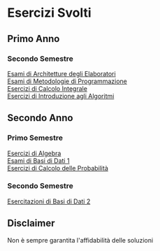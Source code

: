 # Esercizi Svolti
## Primo Anno
### Secondo Semestre
[Esami di Architetture degli Elaboratori](https://github.com/CasuFrost/University_notes/tree/main/Primo%20Anno/Secondo%20Semestre/Architetture%20degli%20elaboratori/Esami%20svolti/pdf) \
[Esami di Metodologie di Programmazione](https://github.com/CasuFrost/University_notes/tree/main/Primo%20Anno/Secondo%20Semestre/Metodologie%20di%20Programmazione/Esami%20svolti) \
[Esercizi di Calcolo Integrale](https://github.com/CasuFrost/University_notes/tree/main/Primo%20Anno/Secondo%20Semestre/Calcolo%20Integrale/Esercizi%20Svolti) \
[Esercizi di Introduzione agli Algoritmi](https://github.com/CasuFrost/University_notes/tree/main/Primo%20Anno/Secondo%20Semestre/Introduzione%20agli%20algoritmi/Esercizi)
## Secondo Anno
### Primo Semestre
[Esercizi di Algebra](https://github.com/CasuFrost/University_notes/tree/main/Secondo%20Anno/Primo%20Semestre/Algebra/Prep%20Esame)  \
[Esami di Basi di Dati 1](https://github.com/CasuFrost/University_notes/tree/main/Secondo%20Anno/Primo%20Semestre/Basi%20di%20Dati%201/Esami%20Svolti) \
[Esercizi di Calcolo delle Probabilità](https://github.com/CasuFrost/University_notes/tree/main/Secondo%20Anno/Primo%20Semestre/Calcolo%20delle%20Probabilita/Esercizi%20Ed%20Esami)
### Secondo Semestre 
[Esercitazioni di Basi di Dati 2](https://github.com/CasuFrost/University_notes/tree/main/Secondo%20Anno/Secondo%20Semestre/Basi%20di%20Dati%202/Esercitazioni) 
 ## Disclaimer
Non è sempre garantita l'affidabilità delle soluzioni
